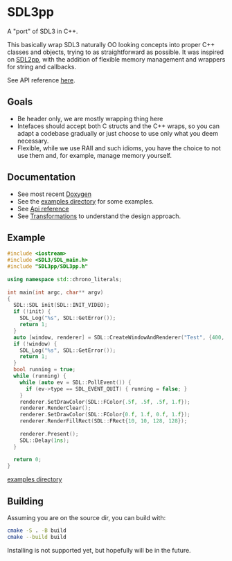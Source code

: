 SDL3pp
======

A "port" of SDL3 in C++.

This basically wrap SDL3 naturally OO looking concepts into proper 
C++ classes and objects, trying to as straightforward as possible.
It was inspired on [SDL2pp](https://github.com/libSDL2pp/libSDL2pp), 
with the addition of flexible memory management and wrappers for 
string and callbacks.

See API reference [here](https://talesm.github.io/SDL3pp/).

## Goals

- Be header only, we are mostly wrapping thing here
- Intefaces should accept both C structs and the C++ wraps, so you
can adapt a codebase gradually or just choose to use only what 
you deem necessary.
- Flexible, while we use RAII and such idioms, you have
the choice to not use them and, for example, manage memory yourself.

## Documentation

- See most recent [Doxygen](https://talesm.github.io/SDL3pp/)
- See the [examples directory](https://github.com/talesm/SDL3pp/tree/main/examples)
  for some examples.
- See [Api reference](https://talesm.github.io/SDL3pp/ApiByCategory.html)
- See [Transformations](https://talesm.github.io/SDL3pp/transformations.html) to understand the design approach.

## Example

```cpp
#include <iostream>
#include <SDL3/SDL_main.h>
#include "SDL3pp/SDL3pp.h"
 
using namespace std::chrono_literals;
 
int main(int argc, char** argv)
{
  SDL::SDL init(SDL::INIT_VIDEO);
  if (!init) {
    SDL_Log("%s", SDL::GetError());
    return 1;
  }
  auto [window, renderer] = SDL::CreateWindowAndRenderer("Test", {400, 400});
  if (!window) {
    SDL_Log("%s", SDL::GetError());
    return 1;
  }
  bool running = true;
  while (running) {
    while (auto ev = SDL::PollEvent()) {
      if (ev->type == SDL_EVENT_QUIT) { running = false; }
    }
    renderer.SetDrawColor(SDL::FColor{.5f, .5f, .5f, 1.f});
    renderer.RenderClear();
    renderer.SetDrawColor(SDL::FColor{0.f, 1.f, 0.f, 1.f});
    renderer.RenderFillRect(SDL::FRect{10, 10, 128, 128});
 
    renderer.Present();
    SDL::Delay(1ns);
  }
 
  return 0;
}
```

[examples directory](https://github.com/talesm/SDL3pp/tree/main/examples)

## Building

Assuming you are on the source dir, you can build with:

```sh
cmake -S . -B build
cmake --build build
```

Installing is not supported yet, but hopefully will be in the future.
